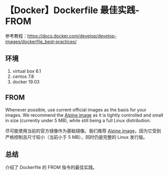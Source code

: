 # 【Docker】Dockerfile 最佳实践-FROM

参考教程：https://docs.docker.com/develop/develop-images/dockerfile_best-practices/

## 环境

1. virtual box 6.1
2. centos 7.8
3. docker 19.03

## FROM

Whenever possible, use current official images as the basis for your images. We recommend the [Alpine image](https://hub.docker.com/_/alpine/) as it is tightly controlled and small in size (currently under 5 MB), while still being a full Linux distribution.

尽可能使用当前的官方镜像作为基础镜像。我们推荐 [Alpine image](https://hub.docker.com/_/alpine/)，因为它受到严格控制且尺寸较小（当前小于 5 MB），同时仍是完整的 Linux 发行版。

## 总结

介绍了 Dockerfile 的 FROM 指令的最佳实践。